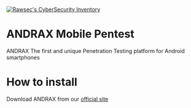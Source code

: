 [![Rawsec's CyberSecurity Inventory](https://inventory.rawsec.ml/img/badges/Rawsec-inventoried-FF5050_for-the-badge.svg)](https://inventory.rawsec.ml/)

# ANDRAX Mobile Pentest
ANDRAX The first and unique Penetration Testing platform for Android smartphones

# How to install

Download ANDRAX from our [official site](http://andrax.thecrackertechnology.com)
